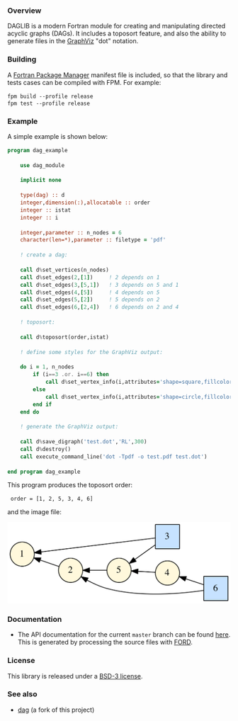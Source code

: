### Overview

DAGLIB is a modern Fortran module for creating and manipulating directed acyclic graphs (DAGs). It includes a toposort feature, and also the ability to generate files in the [GraphViz](https://www.graphviz.org) "dot" notation.

### Building

A [Fortran Package Manager](https://github.com/fortran-lang/fpm) manifest file is included, so that the library and tests cases can be compiled with FPM. For example:

```
fpm build --profile release
fpm test --profile release
```

### Example

A simple example is shown below:

```fortran
program dag_example

    use dag_module

    implicit none

    type(dag) :: d
    integer,dimension(:),allocatable :: order
    integer :: istat
    integer :: i

    integer,parameter :: n_nodes = 6
    character(len=*),parameter :: filetype = 'pdf'

    ! create a dag:

    call d%set_vertices(n_nodes)
    call d%set_edges(2,[1])     ! 2 depends on 1
    call d%set_edges(3,[5,1])   ! 3 depends on 5 and 1
    call d%set_edges(4,[5])     ! 4 depends on 5
    call d%set_edges(5,[2])     ! 5 depends on 2
    call d%set_edges(6,[2,4])   ! 6 depends on 2 and 4

    ! toposort:

    call d%toposort(order,istat)

    ! define some styles for the GraphViz output:

    do i = 1, n_nodes
        if (i==3 .or. i==6) then
            call d%set_vertex_info(i,attributes='shape=square,fillcolor="SlateGray1",style=filled')
        else
            call d%set_vertex_info(i,attributes='shape=circle,fillcolor="cornsilk",style=filled')
        end if
    end do

    ! generate the GraphViz output:

    call d%save_digraph('test.dot','RL',300)
    call d%destroy()
    call execute_command_line('dot -Tpdf -o test.pdf test.dot')

end program dag_example
```

This program produces the toposort order:

```
 order = [1, 2, 5, 3, 4, 6]
```

and the image file:

![dag_example](/media/dag_example.png)

### Documentation

 * The API documentation for the current ```master``` branch can be found [here](https://jacobwilliams.github.io/daglib/).  This is generated by processing the source files with [FORD](https://github.com/Fortran-FOSS-Programmers/ford). 

### License

This library is released under a [BSD-3 license](https://github.com/jacobwilliams/daglib/blob/master/LICENSE).

### See also

  * [dag](https://github.com/sourceryinstitute/dag) (a fork of this project)
